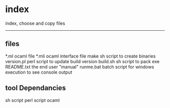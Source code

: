 index
=====

index, choose and copy files

-----------

## files

*.ml ocaml file
*.mli ocaml interface file
make sh script to create binaries
version.pl perl script to update build version 
build.sh sh script to pack exe
README.txt the end user "manual"
runme.bat batch script for windows execution to see console output


## tool Dependancies

sh script
perl script
ocaml 
